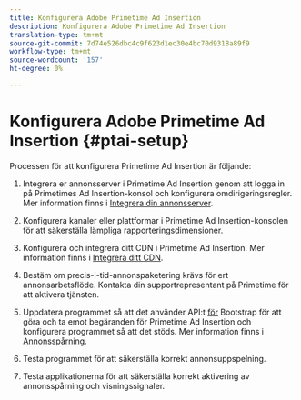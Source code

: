 ```yaml
---
title: Konfigurera Adobe Primetime Ad Insertion
description: Konfigurera Adobe Primetime Ad Insertion
translation-type: tm+mt
source-git-commit: 7d74e526dbc4c9f623d1ec30e4bc70d9318a89f9
workflow-type: tm+mt
source-wordcount: '157'
ht-degree: 0%

---
```



# Konfigurera Adobe Primetime Ad Insertion {#ptai-setup}

Processen för att konfigurera Primetime Ad Insertion är följande:

1. Integrera er annonsserver i Primetime Ad Insertion genom att logga in på Primetimes Ad Insertion-konsol och konfigurera omdirigeringsregler. Mer information finns i [Integrera din annonsserver](integrate-ad-server.md).

1. Konfigurera kanaler eller plattformar i Primetime Ad Insertion-konsolen för att säkerställa lämpliga rapporteringsdimensioner.

1. Konfigurera och integrera ditt CDN i Primetime Ad Insertion. Mer information finns i [Integrera ditt CDN](integrate-cdn.md).

1. Bestäm om precis-i-tid-annonspaketering krävs för ert annonsarbetsflöde. Kontakta din supportrepresentant på Primetime för att aktivera tjänsten.

1. Uppdatera programmet så att det använder API:t [för](/help/dynamic-ad-insertion/msapi-topics/ms-getting-started/ms-api-query-params.md) Bootstrap för att göra och ta emot begäranden för Primetime Ad Insertion och konfigurera programmet så att det stöds. Mer information finns i [Annonsspårning](set-up-ad-tracking.md).

1. Testa programmet för att säkerställa korrekt annonsuppspelning. <!-- using the [Debugging tools](troubleshoot-and-debug.md).-->

1. Testa applikationerna för att säkerställa korrekt aktivering av annonsspårning och visningssignaler.<!-- using the [Reporting](reporting-and-billing.md).-->
